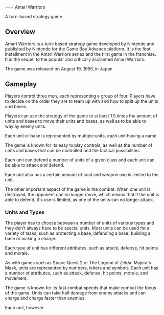 
===
Amari Warriors

A turn-based strategy game.

## Overview

Amari Warriors is a turn-based strategy game developed by Nintendo and published by Nintendo for the Game Boy Advance platform. It is the first installment in the Amari Warriors series and the first game in the franchise. It is the sequel to the popular and critically acclaimed Amari Warriors.

The game was released on August 19, 1996, in Japan.

## Gameplay

Players control three men, each representing a group of four. Players have to decide on the order they are to team up with and how to split up the units and bases.

Players can use the strategy of the game to at least 1.5 times the amount of units and bases to move their units and bases, as well as to be able to waylay enemy units.

Each unit or base is represented by multiple units, each unit having a name. 

The game is known for its easy to play controls, as well as the number of units and bases that can be controlled and the tactical possibilities.

Each unit can defend a number of units of a given class and each unit can be able to attack and defend.

Each unit also has a certain amount of cost and weapon use is limited to the unit.

The other important aspect of the game is the combat. When one unit is destroyed, the opponent can no longer move, which means that if the unit is able to defend, it's use is limited, as one of the units can no longer attack.

### Units and Types

The player has to choose between a number of units of various types and they don't always have to be special units. Most units can be used for a variety of tasks, such as protecting a base, defending a base, building a base or making a charge.

Each type of unit has different attributes, such as attack, defense, hit points and morale.

As with games such as Space Quest 2 or The Legend of Zelda: Majora's Mask, units are represented by numbers, letters and symbols. Each unit has a number of attributes, such as attack, defense, hit points, morale, and movement.

The game is known for its fast combat speeds that make combat the focus of the game. Units can take half damage from enemy attacks and can charge and charge faster than enemies.

Each unit, however

